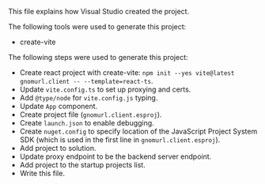 This file explains how Visual Studio created the project.

The following tools were used to generate this project:
- create-vite

The following steps were used to generate this project:
- Create react project with create-vite: `npm init --yes vite@latest gnomurl.client -- --template=react-ts`.
- Update `vite.config.ts` to set up proxying and certs.
- Add `@type/node` for `vite.config.js` typing.
- Update `App` component.
- Create project file (`gnomurl.client.esproj`).
- Create `launch.json` to enable debugging.
- Create `nuget.config` to specify location of the JavaScript Project System SDK (which is used in the first line in `gnomurl.client.esproj`).
- Add project to solution.
- Update proxy endpoint to be the backend server endpoint.
- Add project to the startup projects list.
- Write this file.

